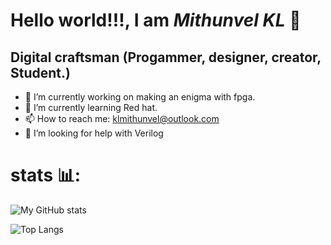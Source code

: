 <h1><strong>Hello world!!!, I am <em>Mithunvel KL</em> </strong>🤠</h1>

## Digital craftsman (Progammer, designer, creator, Student.)

- 🔭 I’m currently working on making an enigma with fpga.
- 🌱 I’m currently learning Red hat.
- 📫 How to reach me: klmithunvel@outlook.com
- 🤔 I’m looking for help with Verilog 
 <!---👯 I’m looking to collaborate on ...
- 💬 Ask me about ...--->

# stats 📊:
![My GitHub stats](https://github-readme-stats.vercel.app/api?username=KL-Mithunvel&show_icons=true&theme=cobalt)

![Top Langs](https://github-readme-stats.vercel.app/api/top-langs/?username=anuraghazra&layout=compact)
